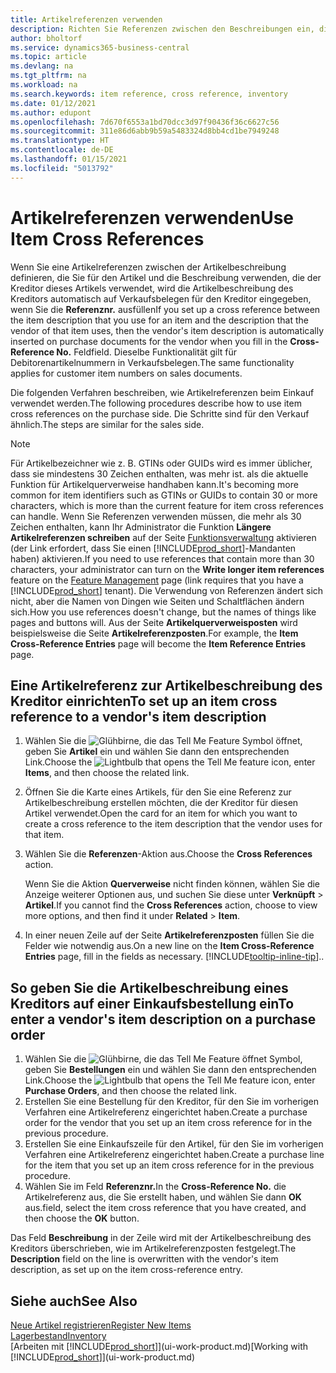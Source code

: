```yaml
---
title: Artikelreferenzen verwenden
description: Richten Sie Referenzen zwischen den Beschreibungen ein, die Sie und Ihr Kreditor für einen Artikel verwenden, damit Sie die Artikelbeschreibung des Kreditors in Einkaufsbelege einfügen können.
author: bholtorf
ms.service: dynamics365-business-central
ms.topic: article
ms.devlang: na
ms.tgt_pltfrm: na
ms.workload: na
ms.search.keywords: item reference, cross reference, inventory
ms.date: 01/12/2021
ms.author: edupont
ms.openlocfilehash: 7d670f6553a1bd70dcc3d97f90436f36c6627c56
ms.sourcegitcommit: 311e86d6abb9b59a5483324d8bb4cd1be7949248
ms.translationtype: HT
ms.contentlocale: de-DE
ms.lasthandoff: 01/15/2021
ms.locfileid: "5013792"
---
```

# <a name="use-item-cross-references"></a><span data-ttu-id="ca075-103">Artikelreferenzen verwenden</span><span class="sxs-lookup"><span data-stu-id="ca075-103">Use Item Cross References</span></span>
<span data-ttu-id="ca075-104">Wenn Sie eine Artikelreferenzen zwischen der Artikelbeschreibung definieren, die Sie für den Artikel und die Beschreibung verwenden, die der Kreditor dieses Artikels verwendet, wird die Artikelbeschreibung des Kreditors automatisch auf Verkaufsbelegen für den Kreditor eingegeben, wenn Sie die **Referenznr.** ausfüllen</span><span class="sxs-lookup"><span data-stu-id="ca075-104">If you set up a cross reference between the item description that you use for an item and the description that the vendor of that item uses, then the vendor's item description is automatically inserted on purchase documents for the vendor when you fill in the **Cross-Reference No.**</span></span> <span data-ttu-id="ca075-105">Feld</span><span class="sxs-lookup"><span data-stu-id="ca075-105">field.</span></span> <span data-ttu-id="ca075-106">Dieselbe Funktionalität gilt für Debitorenartikelnummern in Verkaufsbelegen.</span><span class="sxs-lookup"><span data-stu-id="ca075-106">The same functionality applies for customer item numbers on sales documents.</span></span>

<span data-ttu-id="ca075-107">Die folgenden Verfahren beschreiben, wie Artikelreferenzen beim Einkauf verwendet werden.</span><span class="sxs-lookup"><span data-stu-id="ca075-107">The following procedures describe how to use item cross references on the purchase side.</span></span> <span data-ttu-id="ca075-108">Die Schritte sind für den Verkauf ähnlich.</span><span class="sxs-lookup"><span data-stu-id="ca075-108">The steps are similar for the sales side.</span></span>

> [!NOTE]
> <span data-ttu-id="ca075-109">Für Artikelbezeichner wie z. B. GTINs oder GUIDs wird es immer üblicher, dass sie mindestens 30 Zeichen enthalten, was mehr ist. als die aktuelle Funktion für Artikelquerverweise handhaben kann.</span><span class="sxs-lookup"><span data-stu-id="ca075-109">It's becoming more common for item identifiers such as GTINs or GUIDs to contain 30 or more characters, which is more than the current feature for item cross references can handle.</span></span> <span data-ttu-id="ca075-110">Wenn Sie Referenzen verwenden müssen, die mehr als 30 Zeichen enthalten, kann Ihr Administrator die Funktion **Längere Artikelreferenzen schreiben** auf der Seite [Funktionsverwaltung](https://businesscentral.dynamics.com/?page=2610) aktivieren (der Link erfordert, dass Sie einen [!INCLUDE[prod_short](includes/prod_short.md)]-Mandanten haben) aktivieren.</span><span class="sxs-lookup"><span data-stu-id="ca075-110">If you need to use references that contain more than 30 characters, your administrator can turn on the **Write longer item references** feature on the [Feature Management](https://businesscentral.dynamics.com/?page=2610) page (link requires that you have a [!INCLUDE[prod_short](includes/prod_short.md)] tenant).</span></span> <span data-ttu-id="ca075-111">Die Verwendung von Referenzen ändert sich nicht, aber die Namen von Dingen wie Seiten und Schaltflächen ändern sich.</span><span class="sxs-lookup"><span data-stu-id="ca075-111">How you use references doesn't change, but the names of things like pages and buttons will.</span></span> <span data-ttu-id="ca075-112">Aus der Seite **Artikelquerverweisposten** wird beispielsweise die Seite **Artikelreferenzposten**.</span><span class="sxs-lookup"><span data-stu-id="ca075-112">For example, the **Item Cross-Reference Entries** page will become the **Item Reference Entries** page.</span></span>

## <a name="to-set-up-an-item-cross-reference-to-a-vendors-item-description"></a><span data-ttu-id="ca075-113">Eine Artikelreferenz zur Artikelbeschreibung des Kreditor einrichten</span><span class="sxs-lookup"><span data-stu-id="ca075-113">To set up an item cross reference to a vendor's item description</span></span>

1. <span data-ttu-id="ca075-114">Wählen Sie die ![Glühbirne, die das Tell Me Feature](media/ui-search/search_small.png "Was möchten Sie tun?") Symbol öffnet, geben Sie **Artikel** ein und wählen Sie dann den entsprechenden Link.</span><span class="sxs-lookup"><span data-stu-id="ca075-114">Choose the ![Lightbulb that opens the Tell Me feature](media/ui-search/search_small.png "Tell me what you want to do") icon, enter **Items**, and then choose the related link.</span></span>
2. <span data-ttu-id="ca075-115">Öffnen Sie die Karte eines Artikels, für den Sie eine Referenz zur Artikelbeschreibung erstellen möchten, die der Kreditor für diesen Artikel verwendet.</span><span class="sxs-lookup"><span data-stu-id="ca075-115">Open the card for an item for which you want to create a cross reference to the item description that the vendor uses for that item.</span></span>
3. <span data-ttu-id="ca075-116">Wählen Sie die **Referenzen**-Aktion aus.</span><span class="sxs-lookup"><span data-stu-id="ca075-116">Choose the **Cross References** action.</span></span>

     <span data-ttu-id="ca075-117">Wenn Sie die Aktion **Querverweise** nicht finden können, wählen Sie die Anzeige weiterer Optionen aus, und suchen Sie diese unter **Verknüpft** > **Artikel**.</span><span class="sxs-lookup"><span data-stu-id="ca075-117">If you cannot find the **Cross References** action, choose to view more options, and then find it under **Related** > **Item**.</span></span>
  
4. <span data-ttu-id="ca075-118">In einer neuen Zeile auf der Seite **Artikelreferenzposten** füllen Sie die Felder wie notwendig aus.</span><span class="sxs-lookup"><span data-stu-id="ca075-118">On a new line on the **Item Cross-Reference Entries** page, fill in the fields as necessary.</span></span> [!INCLUDE[tooltip-inline-tip](includes/tooltip-inline-tip_md.md)]<span data-ttu-id="ca075-119">.</span><span class="sxs-lookup"><span data-stu-id="ca075-119">.</span></span>

## <a name="to-enter-a-vendors-item-description-on-a-purchase-order"></a><span data-ttu-id="ca075-120">So geben Sie die Artikelbeschreibung eines Kreditors auf einer Einkaufsbestellung ein</span><span class="sxs-lookup"><span data-stu-id="ca075-120">To enter a vendor's item description on a purchase order</span></span>

1. <span data-ttu-id="ca075-121">Wählen Sie die ![Glühbirne, die das Tell Me Feature öffnet](media/ui-search/search_small.png "Was möchten Sie tun?") Symbol, geben Sie **Bestellungen** ein und wählen Sie dann den entsprechenden Link.</span><span class="sxs-lookup"><span data-stu-id="ca075-121">Choose the ![Lightbulb that opens the Tell Me feature](media/ui-search/search_small.png "Tell me what you want to do") icon, enter **Purchase Orders**, and then choose the related link.</span></span>
2. <span data-ttu-id="ca075-122">Erstellen Sie eine Bestellung für den Kreditor, für den Sie im vorherigen Verfahren eine Artikelreferenz eingerichtet haben.</span><span class="sxs-lookup"><span data-stu-id="ca075-122">Create a purchase order for the vendor that you set up an item cross reference for in the previous procedure.</span></span>
3. <span data-ttu-id="ca075-123">Erstellen Sie eine Einkaufszeile für den Artikel, für den Sie im vorherigen Verfahren eine Artikelreferenz eingerichtet haben.</span><span class="sxs-lookup"><span data-stu-id="ca075-123">Create a purchase line for the item that you set up an item cross reference for in the previous procedure.</span></span>
4. <span data-ttu-id="ca075-124">Wählen Sie im Feld **Referenznr.**</span><span class="sxs-lookup"><span data-stu-id="ca075-124">In the **Cross-Reference No.**</span></span> <span data-ttu-id="ca075-125">die Artikelreferenz aus, die Sie erstellt haben, und wählen Sie dann **OK** aus.</span><span class="sxs-lookup"><span data-stu-id="ca075-125">field, select the item cross reference that you have created, and then choose the **OK** button.</span></span>

<span data-ttu-id="ca075-126">Das Feld **Beschreibung** in der Zeile wird mit der Artikelbeschreibung des Kreditors überschrieben, wie im Artikelreferenzposten festgelegt.</span><span class="sxs-lookup"><span data-stu-id="ca075-126">The **Description** field on the line is overwritten with the vendor's item description, as set up on the item cross-reference entry.</span></span>

## <a name="see-also"></a><span data-ttu-id="ca075-127">Siehe auch</span><span class="sxs-lookup"><span data-stu-id="ca075-127">See Also</span></span>
[<span data-ttu-id="ca075-128">Neue Artikel registrieren</span><span class="sxs-lookup"><span data-stu-id="ca075-128">Register New Items</span></span>](inventory-how-register-new-items.md)  
[<span data-ttu-id="ca075-129">Lagerbestand</span><span class="sxs-lookup"><span data-stu-id="ca075-129">Inventory</span></span>](inventory-manage-inventory.md)  
<span data-ttu-id="ca075-130">[Arbeiten mit [!INCLUDE[prod_short](includes/prod_short.md)]](ui-work-product.md)</span><span class="sxs-lookup"><span data-stu-id="ca075-130">[Working with [!INCLUDE[prod_short](includes/prod_short.md)]](ui-work-product.md)</span></span>
